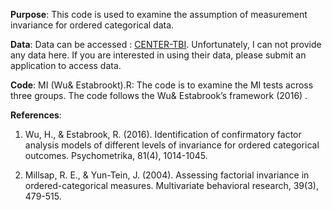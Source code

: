 
**Purpose**: This code is used to examine the assumption of measurement invariance for ordered categorical data. 

**Data**: Data can be accessed : [CENTER-TBI](https://www.center-tbi.eu/). Unfortunately, I can not provide any data here. 
If you are interested in using their data, please submit an application to access data.

**Code**: 
MI (Wu& Estabrookt).R: The code is to examine the MI tests across three groups. The code follows the Wu& Estabrook’s framework (2016) .

**References**:

1. Wu, H., & Estabrook, R. (2016). Identification of confirmatory factor analysis models of different levels of invariance for ordered categorical outcomes. 
Psychometrika, 81(4), 1014-1045.

2. Millsap, R. E., & Yun-Tein, J. (2004). Assessing factorial invariance in ordered-categorical measures. 
Multivariate behavioral research, 39(3), 479-515.
